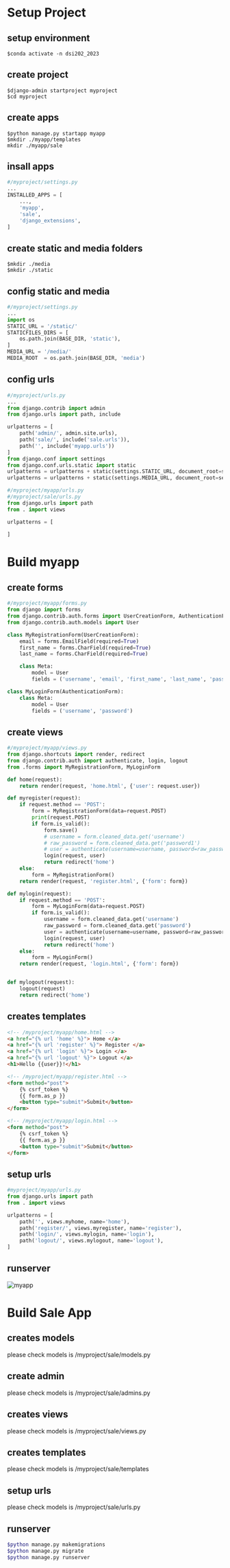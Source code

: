 # Setup Project
## setup environment
```
$conda activate -n dsi202_2023
```

## create project
```
$django-admin startproject myproject
$cd myproject
```

## create apps
```
$python manage.py startapp myapp
$mkdir ./myapp/templates
mkdir ./myapp/sale
```
## insall apps
```python
#/myproject/settings.py
...
INSTALLED_APPS = [
    ...,
    'myapp',
    'sale',
    'django_extensions',
]
```

## create static and media folders
```
$mkdir ./media
$mkdir ./static
```

## config static and media
```python
#/myproject/settings.py
...
import os
STATIC_URL = '/static/'
STATICFILES_DIRS = [
    os.path.join(BASE_DIR, 'static'),
]
MEDIA_URL = '/media/'
MEDIA_ROOT  = os.path.join(BASE_DIR, 'media')
```

## config urls
```python
#/myproject/urls.py
...
from django.contrib import admin
from django.urls import path, include

urlpatterns = [
    path('admin/', admin.site.urls),
    path('sale/', include('sale.urls')),
    path('', include('myapp.urls'))
]
from django.conf import settings
from django.conf.urls.static import static
urlpatterns = urlpatterns + static(settings.STATIC_URL, document_root=settings.STATIC_ROOT)
urlpatterns = urlpatterns + static(settings.MEDIA_URL, document_root=settings.MEDIA_ROOT)
```

```python
#/myproject/myapp/urls.py
#/myproject/sale/urls.py
from django.urls import path
from . import views

urlpatterns = [
    
]
```

# Build myapp

## create forms
```python
#/myproject/myapp/forms.py
from django import forms
from django.contrib.auth.forms import UserCreationForm, AuthenticationForm
from django.contrib.auth.models import User

class MyRegistrationForm(UserCreationForm):
    email = forms.EmailField(required=True)
    first_name = forms.CharField(required=True)
    last_name = forms.CharField(required=True)

    class Meta:
        model = User
        fields = ('username', 'email', 'first_name', 'last_name', 'password1', 'password2')

class MyLoginForm(AuthenticationForm):
    class Meta:
        model = User
        fields = ('username', 'password')
```
## create views
```python
#/myproject/myapp/views.py
from django.shortcuts import render, redirect
from django.contrib.auth import authenticate, login, logout
from .forms import MyRegistrationForm, MyLoginForm

def home(request):
    return render(request, 'home.html', {'user': request.user})

def myregister(request):
    if request.method == 'POST':
        form = MyRegistrationForm(data=request.POST)
        print(request.POST)
        if form.is_valid():
            form.save()
            # username = form.cleaned_data.get('username')
            # raw_password = form.cleaned_data.get('password1')
            # user = authenticate(username=username, password=raw_password)
            login(request, user)
            return redirect('home')
    else:
        form = MyRegistrationForm()
    return render(request, 'register.html', {'form': form})

def mylogin(request):
    if request.method == 'POST':
        form = MyLoginForm(data=request.POST)
        if form.is_valid():
            username = form.cleaned_data.get('username')
            raw_password = form.cleaned_data.get('password')
            user = authenticate(username=username, password=raw_password)
            login(request, user)
            return redirect('home')
    else:
        form = MyLoginForm()
    return render(request, 'login.html', {'form': form})


def mylogout(request):
    logout(request)
    return redirect('home')
```
## creates templates
```html
<!-- /myproject/myapp/home.html -->
<a href="{% url 'home' %}"> Home </a>
<a href="{% url 'register' %}"> Register </a>
<a href="{% url 'login' %}"> Login </a>
<a href="{% url 'logout' %}"> Logout </a>
<h1>Hello {{user}}!</h1>

<!-- /myproject/myapp/register.html -->
<form method="post"> 
    {% csrf_token %} 
    {{ form.as_p }} 
    <button type="submit">Submit</button> 
</form> 

<!-- /myproject/myapp/login.html -->
<form method="post"> 
    {% csrf_token %} 
    {{ form.as_p }} 
    <button type="submit">Submit</button> 
</form> 
```
## setup urls
```python
#myproject/myapp/urls.py
from django.urls import path
from . import views

urlpatterns = [
    path('', views.myhome, name='home'),
    path('register/', views.myregister, name='register'),
    path('login/', views.mylogin, name='login'),
    path('logout/', views.mylogout, name='logout'),
]
```
## runserver 
![myapp](../contents/final_project_myapp.png)

# Build Sale App

## creates models
please check models is /myproject/sale/models.py

## create admin
please check models is /myproject/sale/admins.py

## creates views
please check models is /myproject/sale/views.py

## creates templates
please check models is /myproject/sale/templates

## setup  urls
please check models is /myproject/sale/urls.py

## runserver
```bash
$python manage.py makemigrations
$python manage.py migrate
$python manage.py runserver
```
